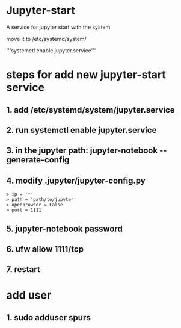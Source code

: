 # Jupyter-start
A service for jupyter start with the system

move it to /etc/systemd/system/

'''systemctl enable jupyter.service'''

# steps for add new jupyter-start service

## 1. add /etc/systemd/system/jupyter.service
## 2. run systemctl enable jupyter.service
## 3. in the jupyter path: jupyter-notebook --generate-config
## 4. modify .jupyter/jupyter-config.py
    > ip = '*'
    > path = 'path/to/jupyter'
    > openbrowser = False
    > port = 1111
## 5. jupyter-notebook password
## 6. ufw allow 1111/tcp
## 7. restart


# add user
## 1. sudo adduser spurs
